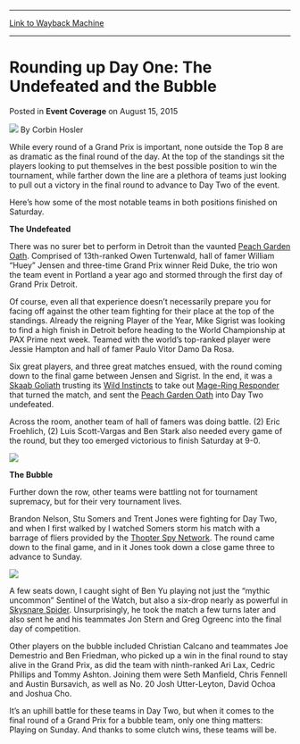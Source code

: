 
---
[Link to Wayback Machine](https://web.archive.org/web/20150818154357/http://magic.wizards.com/en/events/coverage/gpdet15/rounding-up-day-one-the-undefeated-and-the-bubble-2015-08-15)

[_metadata_:author]:- "Corbin Hosler"
[_metadata_:description]:- "While every round of a Grand Prix is important, none outside the Top 8 are as dramatic as the final round of the day. At the top of the standings sit the players looking to put themselves in the best possible position to win the tournament, while farther down the line are a plethora of teams just looking to pull out a victory in the final round to advance to Day Two of the event. Here’s how some of the most notable teams in both positions finished on Saturday. The Undefeated"
[_metadata_:generator]:- "Drupal 7 (http://drupal.org)"
[_metadata_:node]:- "522521"
[_metadata_:publish_date]:- "2015-08-15"
[_metadata_:source]:- "div-main-content"
[_metadata_:title]:- "Rounding up Day One: The Undefeated and the Bubble"
[_metadata_:wayback_capture_timestamp]:- "2015-08-18 15:43:57"
[_metadata_:wayback_raw_url]:- "https://web.archive.org/web/20150818154357id_/http://magic.wizards.com/en/events/coverage/gpdet15/rounding-up-day-one-the-undefeated-and-the-bubble-2015-08-15"
[_metadata_:wayback_url]:- "http://magic.wizards.com/en/events/coverage/gpdet15/rounding-up-day-one-the-undefeated-and-the-bubble-2015-08-15"
---


Rounding up Day One: The Undefeated and the Bubble
==================================================



 Posted in **Event Coverage**
 on August 15, 2015 






![](https://media.magic.wizards.com/styles/auth_small/public/images/person/hosler.jpg)
By Corbin Hosler










While every round of a Grand Prix is important, none outside the Top 8 are as dramatic as the final round of the day. At the top of the standings sit the players looking to put themselves in the best possible position to win the tournament, while farther down the line are a plethora of teams just looking to pull out a victory in the final round to advance to Day Two of the event.


Here’s how some of the most notable teams in both positions finished on Saturday.


**The Undefeated**


There was no surer bet to perform in Detroit than the vaunted [Peach Garden Oath](http://gatherer.wizards.com/Pages/Card/Details.aspx?name=Peach+Garden+Oath). Comprised of 13th-ranked Owen Turtenwald, hall of famer William “Huey” Jensen and three-time Grand Prix winner Reid Duke, the trio won the team event in Portland a year ago and stormed through the first day of Grand Prix Detroit.


Of course, even all that experience doesn’t necessarily prepare you for facing off against the other team fighting for their place at the top of the standings. Already the reigning Player of the Year, Mike Sigrist was looking to find a high finish in Detroit before heading to the World Championship at PAX Prime next week. Teamed with the world’s top-ranked player were Jessie Hampton and hall of famer Paulo Vitor Damo Da Rosa.


Six great players, and three great matches ensued, with the round coming down to the final game between Jensen and Sigrist. In the end, it was a [Skaab Goliath](http://gatherer.wizards.com/Pages/Card/Details.aspx?name=Skaab+Goliath) trusting its [Wild Instincts](http://gatherer.wizards.com/Pages/Card/Details.aspx?name=Wild+Instincts) to take out [Mage-Ring Responder](http://gatherer.wizards.com/Pages/Card/Details.aspx?name=Mage-Ring+Responder) that turned the match, and sent the [Peach Garden Oath](http://gatherer.wizards.com/Pages/Card/Details.aspx?name=Peach+Garden+Oath) into Day Two undefeated.


Across the room, another team of hall of famers was doing battle. (2) Eric Froehlich, (2) Luis Scott-Vargas and Ben Stark also needed every game of the round, but they too emerged victorious to finish Saturday at 9-0.


**![](https://media.wizards.com/2015/events/gpdet15/roundup_GPDetroit_LSVStarkEfro.jpg)**


**The Bubble**


Further down the row, other teams were battling not for tournament supremacy, but for their very tournament lives.


Brandon Nelson, Stu Somers and Trent Jones were fighting for Day Two, and when I first walked by I watched Somers storm his match with a barrage of fliers provided by the [Thopter Spy Network](http://gatherer.wizards.com/Pages/Card/Details.aspx?name=Thopter+Spy+Network). The round came down to the final game, and in it Jones took down a close game three to advance to Sunday.


**![](https://media.wizards.com/2015/events/gpdet15/roundup_GPDetroit_SomersThopters.jpg)**


A few seats down, I caught sight of Ben Yu playing not just the “mythic uncommon” Sentinel of the Watch, but also a six-drop nearly as powerful in [Skysnare Spider](http://gatherer.wizards.com/Pages/Card/Details.aspx?name=Skysnare+Spider). Unsurprisingly, he took the match a few turns later and also sent he and his teammates Jon Stern and Greg Ogreenc into the final day of competition.


Other players on the bubble included Christian Calcano and teammates Joe Demestrio and Ben Friedman, who picked up a win in the final round to stay alive in the Grand Prix, as did the team with ninth-ranked Ari Lax, Cedric Phillips and Tommy Ashton. Joining them were Seth Manfield, Chris Fennell and Austin Bursavich, as well as No. 20 Josh Utter-Leyton, David Ochoa and Joshua Cho.


It’s an uphill battle for these teams in Day Two, but when it comes to the final round of a Grand Prix for a bubble team, only one thing matters: Playing on Sunday. And thanks to some clutch wins, these teams will be.







